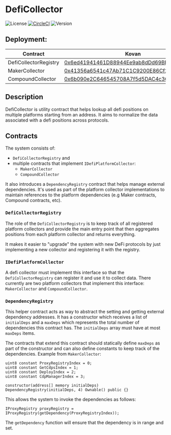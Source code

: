 # DefiCollector

![License](https://img.shields.io/github/license/bowd/defi-collector)
[![CircleCI](https://circleci.com/gh/bowd/deficollector.svg?style=shield)](https://circleci.com/gh/bowd/defi-collector)
![Version](https://img.shields.io/github/package-json/v/bowd/defi-collector)

## Deployment:

| Contract | Kovan | Mainnet |
|----------|-------|---------|
| DefiCollectorRegistry | [0x6ed41941461D88944Ee9ab8dDd69BFeC4A325051](kovan.etherscan.com/address/0x6ed41941461D88944Ee9ab8dDd69BFeC4A325051) | N/A |
| MakerCollector | [0x41356a6541c47Ab71C1C9200E86Cf22F58560A66](kovan.etherscan.com/address/0x41356a6541c47Ab71C1C9200E86Cf22F58560A66) | N/A |
| CompoundCollector | [0x6b090e2C646545708A7f5d5DAC4c3C31d41D2831](kovan.etherscan.com/address/0x6ed41941461D88944Ee9ab8dDd69BFeC4A325051) | N/A |

## Description

DefiCollector is utility contract that helps lookup all defi positions on multiple platforms starting from an address.
It aims to normalize the data associated with a defi positions across protocols.

## Contracts

The system consists of:

- `DefiCollectorRegistry` and
- multiple contracts that implement `IDefiPlatformCollector`:
    - `MakerCollector`
    - `CompoundCollector`

It also introduces a `DependencyRegistry` contract that helps manage external dependencies. It's used as part of the platform collector implementations to maintain references to the platform dependencies (e.g Maker contracts, Compound contracts, etc).

### `DefiCollectorRegistry`

The role of the `DefiCollectorRegistry` is to keep track of all registered platform collectors and provide the main entry point that then aggregates positions from each platform collector and returns everything.

It makes it easier to "upgrade" the system with new DeFi protocols by just implementing a new collector and registering it with the registry.

### `IDefiPlatformCollector`

A defi collector must implement this interface so that the `DefiCollectorRegistry` can register it and use it to collect data.
There currently are two platform collectors that implement this interface: `MakerCollector` and `CompoundCollector`.

### `DependencyRegistry`

This helper contract acts as way to abstract the setting and getting external dependency addresses.
It has a constructor which receives a list of `initialDeps` and a `maxDeps` which represents the total number of dependencies this contract has. The `initialDeps` array must have at most `maxDeps` items.

The contracts that extend this contract should statically define `maxDeps` as part of the constructor and can also define constants to keep track of the dependencies.
Example from `MakerCollector`:
```solidity
uint8 constant ProxyRegistryIndex = 0;
uint8 constant GetCdpsIndex = 1;
uint8 constant DeployIndex = 2;
uint8 constant CdpManagerIndex = 3;

constructor(address[] memory initialDeps) DependencyRegistry(initialDeps, 4) Ownable() public {}
```

This allows the system to invoke the dependencies as follows:

```solidity
IProxyRegistry proxyRegistry = IProxyRegistry(getDependency(ProxyRegistryIndex));
```

The `getDependency` function will ensure that the dependency is in range and set.
